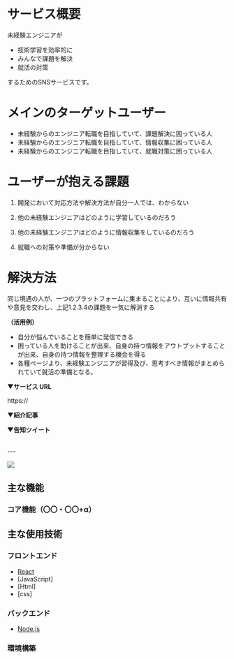 # サービス概要

未経験エンジニアが

- 技術学習を効率的に
- みんなで課題を解決
- 就活の対策
  
するためのSNSサービスです。

# メインのターゲットユーザー

- 未経験からのエンジニア転職を目指していて、課題解決に困っている人
- 未経験からのエンジニア転職を目指していて、情報収集に困っている人
- 未経験からのエンジニア転職を目指していて、就職対策に困っている人

# ユーザーが抱える課題

1. 開発において対応方法や解決方法が自分一人では、わからない
   <br>

2. 他の未経験エンジニアはどのように学習しているのだろう

3. 他の未経験エンジニアはどのように情報収集をしているのだろう

4. 就職への対策や準備が分からない

# 解決方法

同じ境遇の人が、一つのプラットフォームに集まることにより、互いに情報共有や意見を交わし、上記1.2.3.4の課題を一気に解消する

**（活用例）**

- 自分が悩んでいることを簡単に発信できる
- 困っている人を助けることが出来、自身の持つ情報をアウトプットすることが出来、自身の持つ情報を整理する機会を得る
- 各種ページより、未経験エンジニアが習得及び、思考すべき情報がまとめられていて就活の準備となる。


▼**サービス URL**

https://

▼**紹介記事**

▼**告知ツイート**


<br>
---

![](https://img.shields.io/badge/React-v18.2.0-blue)
<br>

## 主な機能

### コア機能（〇〇・〇〇+α）

## 主な使用技術

### フロントエンド

- [React](https://ja.react.dev/)
- [JavaScript]
- [Html]
- [css]


### バックエンド

- [Node.js](https://nodejs.org/en)

### 環境構築
